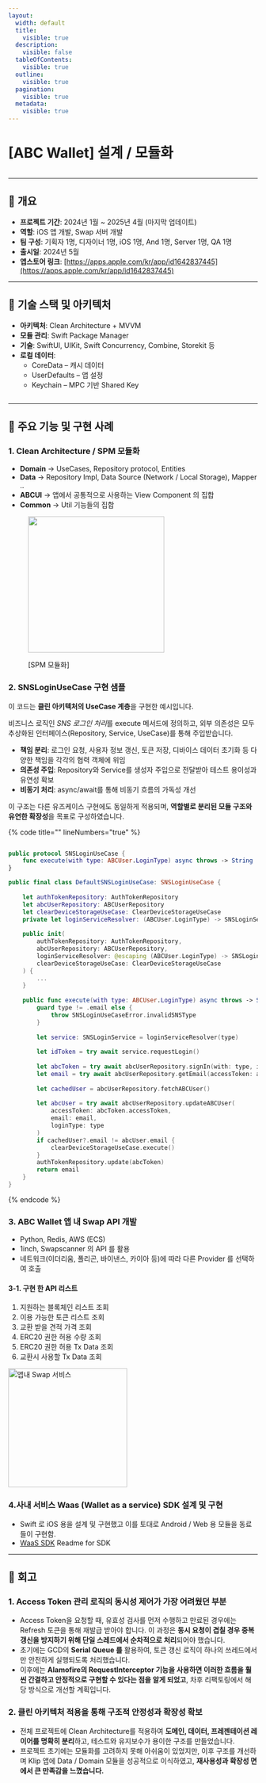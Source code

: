 ```yaml
---
layout:
  width: default
  title:
    visible: true
  description:
    visible: false
  tableOfContents:
    visible: true
  outline:
    visible: true
  pagination:
    visible: true
  metadata:
    visible: true
---
```


# \[ABC Wallet] 설계 / 모듈화

<figure><img src="../.gitbook/assets/21547104-bf8b-431a-ba79-7a9ba97ebf00.png" alt=""><figcaption></figcaption></figure>

***

## **📌 개요**

* **프로젝트 기간**: 2024년 1월 \~ 2025년 4월 (마지막 업데이트)
* **역할**: iOS 앱 개발, Swap 서버 개발
* **팀 구성**: 기획자 1명, 디자이너 1명, iOS 1명, And 1명, Server 1명, QA 1명
* **출시일**: 2024년 5월
* **앱스토어 링크**: [https://apps.apple.com/kr/app/id1642837445](https://apps.apple.com/kr/app/id1642837445)

***

## **🔧 기술 스택 및 아키텍처**

* **아키텍처**: Clean Architecture + MVVM
* **모듈 관리**: Swift Package Manager
* **기술**: SwiftUI, UIKit, Swift Concurrency, Combine, Storekit 등
* **로컬 데이터**:
  * CoreData – 캐시 데이터
  * UserDefaults – 앱 설정
  * Keychain – MPC 기반 Shared Key

<figure><img src="../.gitbook/assets/image (2).png" alt=""><figcaption></figcaption></figure>

***

## **🚀 주요 기능 및 구현 사례**

### **1. Clean Architecture / SPM 모듈화**

* **Domain** → UseCases, Repository protocol, Entities
* **Data** → Repository Impl, Data Source (Network / Local Storage), Mapper ..
* **ABCUI** → 앱에서 공통적으로 사용하는 View Component 의 집합
* **Common** → Util 기능들의 집합

<div align="left"><figure><img src="../.gitbook/assets/image 1 (1).png" alt="" width="275"><figcaption><p>[SPM 모듈화]</p></figcaption></figure></div>

### **2. SNSLoginUseCase 구현 샘플**

이 코드는 **클린 아키텍처의 UseCase 계층**을 구현한 예시입니다.

비즈니스 로직인 _SNS 로그인 처&#xB9AC;_&#xB97C; execute 메서드에 정의하고, 외부 의존성은 모두 추상화된 인터페이스(Repository, Service, UseCase)를 통해 주입받습니다.

* **책임 분리**: 로그인 요청, 사용자 정보 갱신, 토큰 저장, 디바이스 데이터 초기화 등 다양한 책임을 각각의 협력 객체에 위임
* **의존성 주입**: Repository와 Service를 생성자 주입으로 전달받아 테스트 용이성과 유연성 확보
* **비동기 처리**: async/await를 통해 비동기 흐름의 가독성 개선

이 구조는 다른 유즈케이스 구현에도 동일하게 적용되며, **역할별로 분리된 모듈 구조와 유연한 확장성**을 목표로 구성하였습니다.

{% code title="" lineNumbers="true" %}
```swift

public protocol SNSLoginUseCase {
    func execute(with type: ABCUser.LoginType) async throws -> String
}

public final class DefaultSNSLoginUseCase: SNSLoginUseCase {
    
    let authTokenRepository: AuthTokenRepository
    let abcUserRepository: ABCUserRepository
    let clearDeviceStorageUseCase: ClearDeviceStorageUseCase
    private let loginServiceResolver: (ABCUser.LoginType) -> SNSLoginService
    
    public init(
        authTokenRepository: AuthTokenRepository,
        abcUserRepository: ABCUserRepository,
        loginServiceResolver: @escaping (ABCUser.LoginType) -> SNSLoginService,
        clearDeviceStorageUseCase: ClearDeviceStorageUseCase
    ) {
        ...
    }
    
    public func execute(with type: ABCUser.LoginType) async throws -> String {
        guard type != .email else {
            throw SNSLoginUseCaseError.invalidSNSType
        }
        
        let service: SNSLoginService = loginServiceResolver(type)
        
        let idToken = try await service.requestLogin()
        
        let abcToken = try await abcUserRepository.signIn(with: type, idToken: idToken)
        let email = try await abcUserRepository.getEmail(accessToken: abcToken.accessToken)
        
        let cachedUser = abcUserRepository.fetchABCUser()
        
        let abcUser = try await abcUserRepository.updateABCUser(
            accessToken: abcToken.accessToken,
            email: email,
            loginType: type
        )
        if cachedUser?.email != abcUser.email {
            clearDeviceStorageUseCase.execute()
        }
        authTokenRepository.update(abcToken)
        return email
    }
}

```
{% endcode %}

### 3. ABC Wallet 앱 내 Swap API 개발

* Python, Redis, AWS (ECS)
* 1inch, Swapscanner 의 API 를 활용
* 네트워크(이더리움, 폴리곤, 바이낸스, 카이아 등)에 따라 다른 Provider 를 선택하여 호출

#### 3-1. 구현 한 API 리스트

1. 지원하는 블록체인 리스트 조회
2. 이용 가능한 토큰 리스트 조회
3. 교환 받을 견적 가격 조회
4. ERC20 권한 허용 수량 조회
5. ERC20 권한 허용 Tx Data 조회
6. 교환시 사용할 Tx Data 조회

<div align="left"><img src="../.gitbook/assets/ScreenRecording_09-04-2025_10-20-17_1.gif" alt="앱내 Swap 서비스" width="240"></div>

### 4.사내 서비스 Waas (Wallet as a service) SDK 설계 및 구현

* Swift 로 iOS 용을 설계 및 구현했고 이를 토대로 Android / Web 용 모듈을 동료들이 구현함.
* <a href="waas-sdk.md" class="button secondary" data-icon="file-lines">WaaS SDK</a> Readme for SDK

***

## **🧠 회고**

### **1. Access Token 관리 로직의 동시성 제어가 가장 어려웠던 부분**

* Access Token을 요청할 때, 유효성 검사를 먼저 수행하고 만료된 경우에는 Refresh 토큰을 통해 재발급 받아야 합니다. 이 과정은 **동시 요청이 겹칠 경우 중복 갱신을 방지하기 위해 단일 스레드에서 순차적으로 처리**되어야 했습니다.
* 초기에는 GCD의 **Serial Queue 를** 활용하여, 토큰 갱신 로직이 하나의 쓰레드에서만 안전하게 실행되도록 처리했습니다.
* 이후에는 **Alamofire의 RequestInterceptor 기능을 사용하면 이러한 흐름을 훨씬 간결하고 안정적으로 구현할 수 있다는 점을 알게 되었고**, 차후 리팩토링에서 해당 방식으로 개선할 계획입니다.

### **2. 클린 아키텍처 적용을 통해 구조적 안정성과 확장성 확보**

* 전체 프로젝트에 Clean Architecture를 적용하여 **도메인, 데이터, 프레젠테이션 레이어를 명확히 분리**하고, 테스트와 유지보수가 용이한 구조를 만들었습니다.
* 프로젝트 초기에는 모듈화를 고려하지 못해 아쉬움이 있었지만, 이후 구조를 개선하며 Klip 앱에 Data / Domain 모듈을 성공적으로 이식하였고, **재사용성과 확장성 면에서 큰 만족감을 느꼈습니다.**
